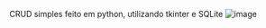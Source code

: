 CRUD simples feito em python, utilizando tkinter e SQLite
![image](https://github.com/user-attachments/assets/ef2c8d22-59a4-4647-945e-75506ad36148)

